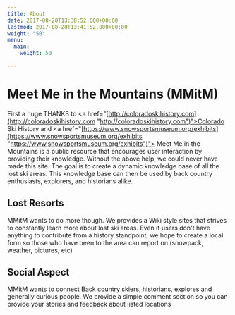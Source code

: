 ```yaml
---
title: About
date: 2017-08-20T13:38:52.000+00:00
lastmod: 2017-08-28T13:41:52.000+00:00
weight: "50"
menu:
  main:
    weight: 50

---
```

# Meet Me in the Mountains (MMitM)

First a huge THANKS to <a href="[http://coloradoskihistory.com](http://coloradoskihistory.com "http://coloradoskihistory.com")">Colorado Ski History</a> and <a href="[https://www.snowsportsmuseum.org/exhibits](https://www.snowsportsmuseum.org/exhibits "https://www.snowsportsmuseum.org/exhibits")"> Meet Me in the Mountains is a public resource that encourages user interaction by providing their knowledge.  Without the above help, we could never have made this site.  The goal is to create a dynamic knowledge base of all the lost ski areas.  This knowledge base can then be used by back country enthusiasts, explorers, and historians alike.

## Lost Resorts

MMitM wants to do more though.  We provides a Wiki style sites that strives to constantly learn more about lost ski areas.  Even if users don't have anything to contribute from a history standpoint, we hope to create a local form so those who have been to the area can report on (snowpack, weather, pictures, etc)

## Social Aspect

MMitM wants to connect Back country skiers, historians, explores and generally curious people.  We provide a simple comment section so you can provide your stories and feedback about listed locations